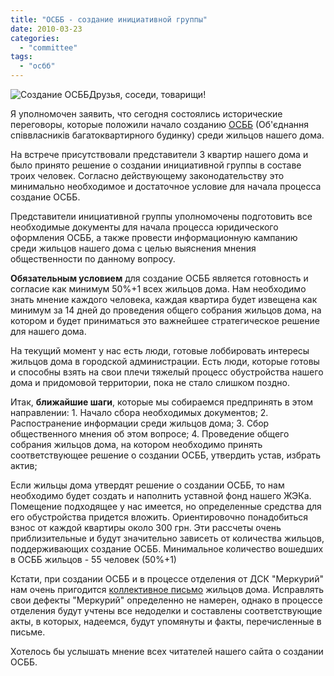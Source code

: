 ```yaml
---
title: "ОСББ - создание инициативной группы"
date: 2010-03-23
categories: 
  - "committee"
tags: 
  - "осбб"
---
```


![Создание ОСББ](http://shevchenko4a.brovary.org/wp-content/uploads/2010/03/osbb-revolution.jpg "Создание ОСББ")Друзья, соседи, товарищи!

Я уполномочен заявить, что сегодня состоялись исторические переговоры, которые положили начало созданию [ОСББ](http://shevchenko4a.brovary.org/osbb/) (Об'єднання співвласників багатоквартирного будинку) среди жильцов нашего дома.

На встрече присутствовали представители 3 квартир нашего дома и было принято решение о создании инициативной группы в составе троих человек. Согласно действующему законодательству это минимально необходимое и достаточное условие для начала процесса создание ОСББ.

Представители инициативной группы уполномочены подготовить все необходимые документы для начала процесса юридического оформления ОСББ, а также провести информационную кампанию среди жильцов нашего дома с целью <!--more-->выяснения мнения общественности по данному вопросу.

**Обязательным условием** для создание ОСББ является готовность и согласие как минимум 50%+1 всех жильцов дома. Нам необходимо знать мнение каждого человека, каждая квартира будет извещена как минимум за 14 дней до проведения общего собрания жильцов дома, на котором и будет приниматься это важнейшее стратегическое решение для нашего дома.

На текущий момент у нас есть люди, готовые лоббировать интересы жильцов дома в городской администрации. Есть люди, которые готовы и способны взять на свои плечи тяжелый процесс обустройства нашего дома и придомовой территории, пока не стало слишком поздно.

Итак, **ближайшие шаги**, которые мы собираемся предпринять в этом направлении: 1. Начало сбора необходимых документов; 2. Распостранение информации среди жильцов дома; 3. Сбор общественного мнения об этом вопросе; 4. Проведение общего собрания жильцов дома, на котором необходимо принять соответствующее решение о создании ОСББ, утвердить устав, избрать актив;

Если жильцы дома утвердят решение о создании ОСББ, то нам необходимо будет создать и наполнить уставной фонд нашего ЖЭКа. Помещение подходящее у нас имеется, но определенные средства для его обустройства придется вложить. Ориентировочно понадобиться взнос от каждой квартиры около 300 грн. Эти рассчеты очень приблизительные и будут значительно зависеть от количества жильцов, поддерживающих создание ОСББ. Минимальное количество вошедших в ОСББ жильцов - 55 человек (50%+1)

Кстати, при создании ОСББ и в процессе отделения от ДСК "Меркурий" нам очень пригодится [коллективное письмо](http://shevchenko4a.brovary.org/kolektyvne-zvernennya-official-text/) жильцов дома. Исправлять свои дефекты "Меркурий" определенно не намерен, однако в процессе отделения будут учтены все недоделки и составлены соответствующие акты, в которых, надеемся, будут упомянуты и факты, перечисленные в письме.

Хотелось бы услышать мнение всех читателей нашего сайта о создании ОСББ.
